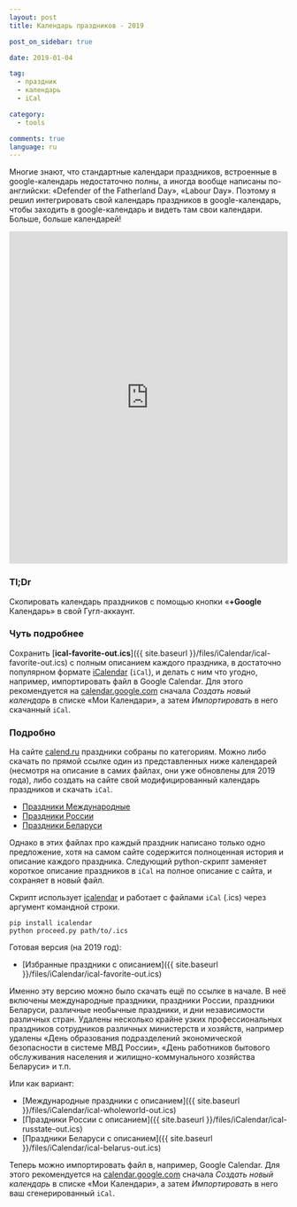 ```yaml
---
layout: post
title: Календарь праздников - 2019

post_on_sidebar: true

date: 2019-01-04

tag:
  - праздник
  - календарь
  - iCal

category:
  - tools

comments: true
language: ru
---
```


Многие знают, что стандартные календари праздников, встроенные в google-календарь недостаточно полны, а иногда вообще написаны по-английски: 
«Defender of the Fatherland Day», «Labour Day».
Поэтому я решил интегрировать свой календарь праздников в google-календарь, чтобы заходить в google-календарь и видеть там свои календари. Больше, больше календарей!<!--more-->


<iframe src="https://calendar.google.com/calendar/embed?showPrint=0&amp;showTabs=0&amp;showCalendars=0&amp;showTz=0&amp;
height=600&amp;wkst=2&amp;hl=ru&amp;bgcolor=%23FFFFFF&amp;src=hdh21o7s9es22fhg4i1irgl8hc%40group.calendar.google.com&amp;
color=%23333333&amp;ctz=Europe%2FMoscow" style="border-width:0" width="100%" height="600" frameborder="0" scrolling="no"></iframe>

### Tl;Dr

 Cкопировать календарь праздников с помощью кнопки «**+Google** Календарь» в свой Гугл-аккаунт.

### Чуть подробнее
Сохранить [**ical-favorite-out.ics**]({{ site.baseurl }}/files/iCalendar/ical-favorite-out.ics) с полным описанием каждого праздника, в достаточно популярном формате [iCalendar](https://en.wikipedia.org/wiki/ICalendar) (`iCal`), и делать с ним что угодно, например, импортировать файл в Google Calendar.
Для этого рекомендуется на [calendar.google.com](https://calendar.google.com/) сначала *Cоздать новый календарь* в списке «Мои Календари»,
а затем *Импортировать* в него скачанный `iCal`.

### Подробно

На сайте [calend.ru](http://calend.ru) праздники собраны по категориям.
Можно либо скачать по прямой ссылке один из представленных ниже календарей (несмотря на описание в самих файлах, они уже обновлены для 2019 года), либо создать на сайте свой модифицированный календарь праздников и скачать `iCal`.

 - [Праздники Международные](http://www.calend.ru/ical/ical-wholeworld.ics)
 - [Праздники России](http://www.calend.ru/ical/ical-russtate.ics)
 - [Праздники Беларуси](http://www.calend.ru/ical/ical-belorus.ics)

Однако в этих файлах про каждый праздник написано только одно предложение, хотя
на самом сайте содержится полноценная история и описание каждого праздника.
Следующий python-скрипт заменяет короткое описание праздников в `iCal` на полное описание с сайта, и сохраняет в новый файл.

Скрипт использует [icalendar](http://pypi.python.org/pypi/icalendar) и работает с файлами `iCal` (.ics) через аргумент командной строки.
```
pip install icalendar
python proceed.py path/to/.ics
```

<script src="https://gist.github.com/yalov/055e636e6bfc35c7d7b096aa8aa26c0d.js"></script>

Готовая версия (на 2019 год):

 - [Избранные праздники с описанием]({{ site.baseurl }}/files/iCalendar/ical-favorite-out.ics)

Именно эту версию можно было скачать ещё по ссылке в начале. В неё включены международные праздники, праздники России, праздники Беларуси, 
различные необычные праздники, и дни независимости различных стран. 
Удалены несколько крайне узких профессиональных праздников сотрудников различных министерств и хозяйств, например удалены 
«День образования подразделений экономической безопасности в системе МВД России»,
«День работников бытового обслуживания населения и жилищно-коммунального хозяйства Беларуси» и т.п.


 Или как вариант:
 * [Международные праздники с описанием]({{ site.baseurl }}/files/iCalendar/ical-wholeworld-out.ics)
 * [Праздники России с описанием]({{ site.baseurl }}/files/iCalendar/ical-russtate-out.ics)
 * [Праздники Беларуси с описанием]({{ site.baseurl }}/files/iCalendar/ical-belarus-out.ics)


Теперь можно импортировать файл в, например, Google Calendar.
Для этого рекомендуется на [calendar.google.com](https://calendar.google.com/) сначала *Cоздать новый календарь* в списке «Мои Календари»,
а затем *Импортировать* в него ваш сгенерированный `iCal`.
